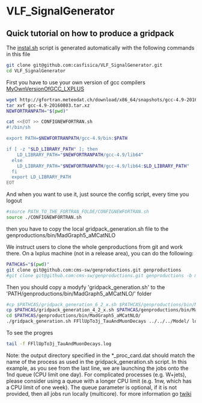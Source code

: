 <!-- To automatic generation of install.sh: All no code lines must start with #, <par>, * , or contain # -->
# VLF_SignalGenerator

<!-- Comments -->

## Quick tutorial on how to produce a gridpack
<par> The [instal.sh](./install.sh) script is generated automatically with the following commands in this file </par>

```bash
git clone git@github.com:casfisica/VLF_SignalGenerator.git
cd VLF_SignalGenerator
```

<par>First you have to use your own version of gcc compilers [MyOwnVersionOfGCC_LXPLUS](https://github.com/casfisica/MyOwnVersionOfGCC_LXPLUS.git)</par>

```bash
wget http://gfortran.meteodat.ch/download/x86_64/snapshots/gcc-4.9-20160803.tar.xz
tar xvf gcc-4.9-20160803.tar.xz
NEWFORTRANPATH="$(pwd)"

cat <<EOT >> CONFIGNEWFORTRAN.sh 
#!/bin/sh

export PATH=$NEWFORTRANPATH/gcc-4.9/bin:$PATH

if [ -z "$LD_LIBRARY_PATH" ]; then
    LD_LIBRARY_PATH="$NEWFORTRANPATH/gcc-4.9/lib64"
  else
    LD_LIBRARY_PATH="$NEWFORTRANPATH/gcc-4.9/lib64:$LD_LIBRARY_PATH"
  fi
  export LD_LIBRARY_PATH
EOT
```
<par>And when you want to use it, just source the config script, every time you logout</par>


```bash
#source PATH_TO_THE_FORTRAN_FOLDE/CONFIGNEWFORTRAN.sh 
source ./CONFIGNEWFORTRAN.sh 

```

<par>then you have to copy the local gridpack_generation.sh file to the genproductions/bin/MadGraph5_aMCatNLO</par>

<par> We instruct users to clone the whole genproductions from git and work there. On a lxplus machine (not in a release area), you can do the following:</par>

```bash
PATHCAS="$(pwd)"
git clone git@github.com:cms-sw/genproductions.git genproductions
#git clone git@github.com:cms-sw/genproductions.git genproductions -b mg26x
```
<par>Then you should copy a modyfy 'gridpack_generation.sh' to the 'PATH/genproductions/bin/MadGraph5_aMCatNLO/' folder</par>

```bash
#cp $PATHCAS/gridpack_generation_6_2_x.sh $PATHCAS/genproductions/bin/MadGraph5_aMCatNLO/gridpack_generation.sh
cp $PATHCAS/gridpack_generation_4_2_x.sh $PATHCAS/genproductions/bin/MadGraph5_aMCatNLO/gridpack_generation.sh
cd $PATHCAS/genproductions/bin/MadGraph5_aMCatNLO/
./gridpack_generation.sh FFllUpTo3j_TauAndMuonDecays ../../../Model/ local &
```

<par>To see the progres</par>

```bash
tail -f FFllUpTo3j_TauAndMuonDecays.log 
```

<par> Note: the output directory specified in the *_proc_card.dat should match the name of the process as used in the gridpack_generation.sh script. In this example, as you see from the last line, we are launching the jobs onto the 1nd queue (CPU limit one day). For complicated processes (e.g. W+jets), please consider using a queue with a longer CPU limit (e.g. 1nw, which has a CPU limit of one week). The queue parameter is optional, if it is not provided, then all jobs run locally (multicore). for more information go  [twiki](https://twiki.cern.ch/twiki/bin/viewauth/CMS/QuickGuideMadGraph5aMCatNLO) </par>
